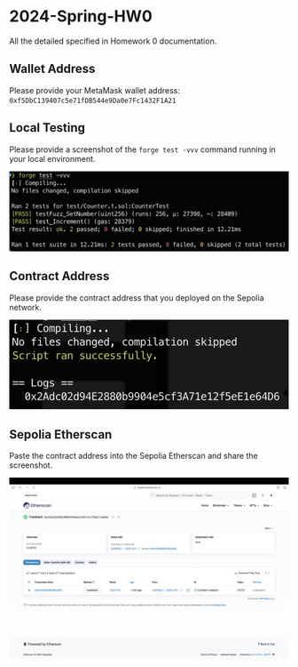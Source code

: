 # 2024-Spring-HW0

All the detailed specified in Homework 0 documentation.

## Wallet Address

Please provide your MetaMask wallet address: `0xf5DbC139407c5e71fDB544e9Da0e7Fc1432F1A21`

## Local Testing

Please provide a screenshot of the `forge test -vvv` command running in your local environment.

![local_test](imgs/local_test.png)

## Contract Address

Please provide the contract address that you deployed on the Sepolia network.

![contract_address](imgs/contract_address.png)

## Sepolia Etherscan

Paste the contract address into the Sepolia Etherscan and share the screenshot.

![etherscan](imgs/etherscan.png)
